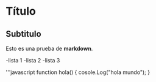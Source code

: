 # Título

## Subtitulo

Esto es una prueba de **markdown**.

-lista 1
-lista 2
-lista 3

'''javascript
function hola()
{
    cosole.Log("hola mundo");
}